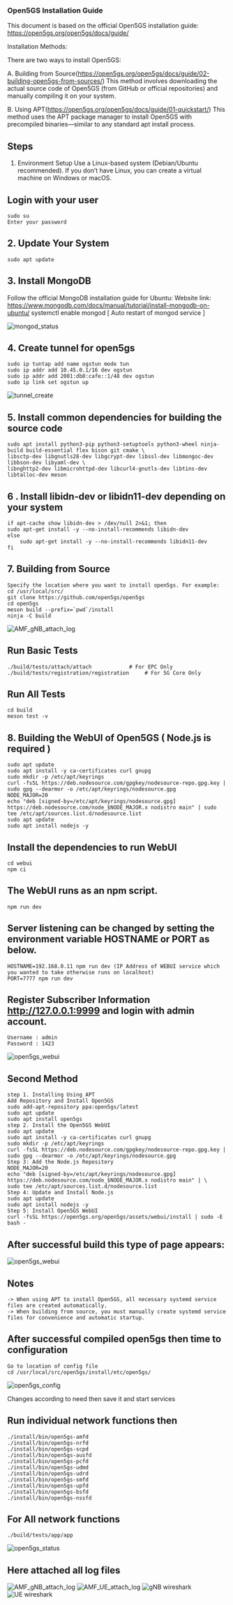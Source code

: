 ### Open5GS Installation Guide
This document is based on the official Open5GS installation guide: https://open5gs.org/open5gs/docs/guide/

Installation Methods:

There are two ways to install Open5GS:

 A. Building from Source(https://open5gs.org/open5gs/docs/guide/02-building-open5gs-from-sources/)
This method involves downloading the actual source code of Open5GS (from GitHub or official repositories) and manually compiling it on your system.

 B. Using APT(https://open5gs.org/open5gs/docs/guide/01-quickstart/)
This method uses the APT package manager to install Open5GS with precompiled binaries—similar to any standard apt install process.

## Steps
 1. Environment Setup
Use a Linux-based system (Debian/Ubuntu recommended).
If you don’t have Linux, you can create a virtual machine on Windows or macOS.

## Login with your user
    sudo su 
    Enter your password 

## 2. Update Your System
    sudo apt update 

## 3. Install MongoDB
Follow the official MongoDB installation guide for Ubuntu:
Website link: https://www.mongodb.com/docs/manual/tutorial/install-mongodb-on-ubuntu/
    systemctl enable mongod [ Auto restart of mongod service ]

![mongod_status](../../Pictures/mongod_status.png) 

## 4. Create tunnel for open5gs
    sudo ip tuntap add name ogstun mode tun 
    sudo ip addr add 10.45.0.1/16 dev ogstun 
    sudo ip addr add 2001:db8:cafe::1/48 dev ogstun 
    sudo ip link set ogstun up 
![tunnel_create](../../Pictures/tunnel_create.png)     

## 5. Install common dependencies for building the source code
    sudo apt install python3-pip python3-setuptools python3-wheel ninja-build build-essential flex bison git cmake \ 
    libsctp-dev libgnutls28-dev libgcrypt-dev libssl-dev libmongoc-dev libbson-dev libyaml-dev \ 
    libnghttp2-dev libmicrohttpd-dev libcurl4-gnutls-dev libtins-dev libtalloc-dev meson 

## 6 . Install libidn-dev or libidn11-dev depending on your system

    if apt-cache show libidn-dev > /dev/null 2>&1; then 
    sudo apt-get install -y --no-install-recommends libidn-dev 
    else 
        sudo apt-get install -y --no-install-recommends libidn11-dev 
    fi 

## 7. Building from Source
    Specify the location where you want to install open5gs. For example:
    cd /usr/local/src/ 
    git clone https://github.com/open5gs/open5gs 
    cd open5gs 
    meson build --prefix=`pwd`/install 
    ninja -C build 
![AMF_gNB_attach_log](../../Pictures/open5gs_meson_build.png) 

## Run Basic Tests
    ./build/tests/attach/attach            # For EPC Only
    ./build/tests/registration/registration     # For 5G Core Only

## Run All Tests
    cd build 
    meson test -v 

## 8. Building the WebUI of Open5GS ( Node.js is required ) 
    sudo apt update 
    sudo apt install -y ca-certificates curl gnupg 
    sudo mkdir -p /etc/apt/keyrings 
    curl -fsSL https://deb.nodesource.com/gpgkey/nodesource-repo.gpg.key | sudo gpg --dearmor -o /etc/apt/keyrings/nodesource.gpg 
    NODE_MAJOR=20 
    echo "deb [signed-by=/etc/apt/keyrings/nodesource.gpg] https://deb.nodesource.com/node_$NODE_MAJOR.x nodistro main" | sudo tee /etc/apt/sources.list.d/nodesource.list 
    sudo apt update 
    sudo apt install nodejs -y 

## Install the dependencies to run WebUI
    cd webui 
    npm ci 

## The WebUI runs as an npm script.
    npm run dev 

## Server listening can be changed by setting the environment variable HOSTNAME or PORT as below.

    HOSTNAME=192.168.0.11 npm run dev (IP Address of WEBUI service which you wanted to take otherwise runs on localhost)
    PORT=7777 npm run dev 

## Register Subscriber Information http://127.0.0.1:9999 and login with admin account.
    Username : admin 
    Password : 1423 
![open5gs_webui](../../Pictures/open5gs_webui.png)     



## Second Method
    step 1. Installing Using APT
    Add Repository and Install Open5GS
    sudo add-apt-repository ppa:open5gs/latest 
    sudo apt update 
    sudo apt install open5gs 
    step 2. Install the Open5GS WebUI
    sudo apt update 
    sudo apt install -y ca-certificates curl gnupg 
    sudo mkdir -p /etc/apt/keyrings 
    curl -fsSL https://deb.nodesource.com/gpgkey/nodesource-repo.gpg.key | sudo gpg --dearmor -o /etc/apt/keyrings/nodesource.gpg 
    Step 3: Add the Node.js Repository
    NODE_MAJOR=20 
    echo "deb [signed-by=/etc/apt/keyrings/nodesource.gpg] https://deb.nodesource.com/node_$NODE_MAJOR.x nodistro main" | \ 
    sudo tee /etc/apt/sources.list.d/nodesource.list 
    Step 4: Update and Install Node.js
    sudo apt update 
    sudo apt install nodejs -y 
    Step 5: Install Open5GS WebUI
    curl -fsSL https://open5gs.org/open5gs/assets/webui/install | sudo -E bash -  
 
 ## After successful build this type of page appears:
 ![open5gs_webui](../../Pictures/open5gs_webui.png)     
    
## Notes
    -> When using APT to install Open5GS, all necessary systemd service files are created automatically.
    -> When building from source, you must manually create systemd service files for convenience and automatic startup.

## After successful compiled open5gs then time to configuration
    Go to location of config file
    cd /usr/local/src/open5gs/install/etc/open5gs/ 
![open5gs_config](../../Pictures/open5gs_config.png)

Changes according to need then save it and start services 

## Run individual network functions then 
    ./install/bin/open5gs-amfd 
    ./install/bin/open5gs-nrfd 
    ./install/bin/open5gs-scpd 
    ./install/bin/open5gs-ausfd 
    ./install/bin/open5gs-pcfd 
    ./install/bin/open5gs-udmd 
    ./install/bin/open5gs-udrd 
    ./install/bin/open5gs-smfd 
    ./install/bin/open5gs-upfd 
    ./install/bin/open5gs-bsfd 
    ./install/bin/open5gs-nssfd 

## For All network functions 
    ./build/tests/app/app 
![open5gs_status](../../Pictures/Network_funtions_status_check.png)

## Here attached all log files
![AMF_gNB_attach_log](../../Pictures/AMF_log.png) 
![AMF_UE_attach_log](../../Pictures/AMF_UE.png) 
![gNB wireshark](../../Pictures/Wireshark_ngap_gNB.png)
![UE wireshark](../../Pictures/Wireshark_UE.png)










